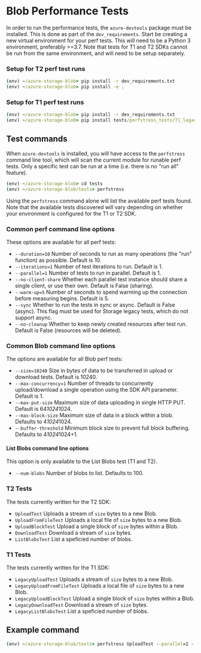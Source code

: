 # Blob Performance Tests

In order to run the performance tests, the `azure-devtools` package must be installed. This is done as part of the `dev_requirements`.
Start be creating a new virtual environment for your perf tests. This will need to be a Python 3 environment, preferably >=3.7.
Note that tests for T1 and T2 SDKs cannot be run from the same environment, and will need to be setup separately.

### Setup for T2 perf test runs

```cmd
(env) ~/azure-storage-blob> pip install -r dev_requirements.txt
(env) ~/azure-storage-blob> pip install -e .
```

### Setup for T1 perf test runs

```cmd
(env) ~/azure-storage-blob> pip install -r dev_requirements.txt
(env) ~/azure-storage-blob> pip install tests/perfstress_tests/T1_legacy_tests/t1_test_requirements.txt
```

## Test commands

When `azure-devtools` is installed, you will have access to the `perfstress` command line tool, which will scan the current module for runable perf tests. Only a specific test can be run at a time (i.e. there is no "run all" feature).

```cmd
(env) ~/azure-storage-blob> cd tests
(env) ~/azure-storage-blob/tests> perfstress
```
Using the `perfstress` command alone will list the available perf tests found. Note that the available tests discovered will vary depending on whether your environment is configured for the T1 or T2 SDK.

### Common perf command line options
These options are available for all perf tests:
- `--duration=10` Number of seconds to run as many operations (the "run" function) as possible. Default is 10.
- `--iterations=1` Number of test iterations to run. Default is 1.
- `--parallel=1` Number of tests to run in parallel. Default is 1.
- `--no-client-share` Whether each parallel test instance should share a single client, or use their own. Default is False (sharing).
- `--warm-up=5` Number of seconds to spend warming up the connection before measuring begins. Default is 5.
- `--sync` Whether to run the tests in sync or async. Default is False (async). This flag must be used for Storage legacy tests, which do not support async.
- `--no-cleanup` Whether to keep newly created resources after test run. Default is False (resources will be deleted).

### Common Blob command line options
The options are available for all Blob perf tests:
- `--size=10240` Size in bytes of data to be transferred in upload or download tests. Default is 10240.
- `--max-concurrency=1` Number of threads to concurrently upload/download a single operation using the SDK API parameter. Default is 1.
- `--max-put-size` Maximum size of data uploading in single HTTP PUT. Default is 64*1024*1024.
- `--max-block-size` Maximum size of data in a block within a blob. Defaults to 4*1024*1024.
- `--buffer-threshold` Minimum block size to prevent full block buffering. Defaults to 4*1024*1024+1.

#### List Blobs command line options
This option is only available to the List Blobs test (T1 and T2).
- `--num-blobs` Number of blobs to list. Defaults to 100.

### T2 Tests
The tests currently written for the T2 SDK:
- `UploadTest` Uploads a stream of `size` bytes to a new Blob.
- `UploadFromFileTest` Uploads a local file of `size` bytes to a new Blob.
- `UploadBlockTest` Upload a single block of `size` bytes within a Blob.
- `DownloadTest` Download a stream of `size` bytes. 
- `ListBlobsTest` List a speficied number of blobs.

### T1 Tests
The tests currently written for the T1 SDK:
- `LegacyUploadTest` Uploads a stream of `size` bytes to a new Blob.
- `LegacyUploadFromFileTest` Uploads a local file of `size` bytes to a new Blob.
- `LegacyUploadBlockTest` Upload a single block of `size` bytes within a Blob.
- `LegacyDownloadTest` Download a stream of `size` bytes. 
- `LegacyListBlobsTest` List a speficied number of blobs.

## Example command
```cmd
(env) ~/azure-storage-blob/tests> perfstress UploadTest --parallel=2 --size=10240
```

